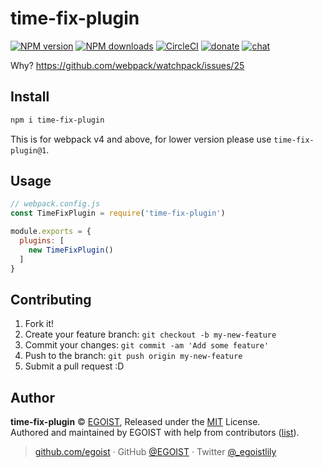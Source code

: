 
# time-fix-plugin

[![NPM version](https://img.shields.io/npm/v/time-fix-plugin.svg?style=flat)](https://npmjs.com/package/time-fix-plugin) [![NPM downloads](https://img.shields.io/npm/dm/time-fix-plugin.svg?style=flat)](https://npmjs.com/package/time-fix-plugin) [![CircleCI](https://circleci.com/gh/egoist/time-fix-plugin/tree/master.svg?style=shield)](https://circleci.com/gh/egoist/time-fix-plugin/tree/master)  [![donate](https://img.shields.io/badge/$-donate-ff69b4.svg?maxAge=2592000&style=flat)](https://github.com/egoist/donate) [![chat](https://img.shields.io/badge/chat-on%20discord-7289DA.svg?style=flat)](https://chat.egoist.moe)

Why? https://github.com/webpack/watchpack/issues/25

## Install


```bash
npm i time-fix-plugin
```

This is for webpack v4 and above, for lower version please use `time-fix-plugin@1`.

## Usage

```js
// webpack.config.js
const TimeFixPlugin = require('time-fix-plugin')

module.exports = {
  plugins: [
    new TimeFixPlugin()
  ]
}
```

## Contributing

1. Fork it!
2. Create your feature branch: `git checkout -b my-new-feature`
3. Commit your changes: `git commit -am 'Add some feature'`
4. Push to the branch: `git push origin my-new-feature`
5. Submit a pull request :D


## Author

**time-fix-plugin** © [EGOIST](https://github.com/egoist), Released under the [MIT](./LICENSE) License.<br>
Authored and maintained by EGOIST with help from contributors ([list](https://github.com/egoist/time-fix-plugin/contributors)).

> [github.com/egoist](https://github.com/egoist) · GitHub [@EGOIST](https://github.com/egoist) · Twitter [@_egoistlily](https://twitter.com/_egoistlily)
